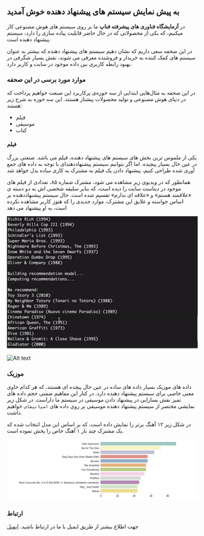 ## به پیش نمایش سیستم های پیشنهاد دهنده خوش آمدید

در **آزمایشگاه فناوری های پیشرفته فناپ** ما بر روی سیستم های هوش مصنوعی کار میکنیم، که یکی از محصولاتی که در حال حاضر قابلیت پیاده سازی را دارد، سیستم پیشنهاد دهنده است.  

در این صحفه سعی داریم که نشان دهیم سیستم های پیشنهاد دهنده که بیشتر به عنوان سیستم های کمک کننده به خریدار و فروشنده معرفی می شوند، نقش بسیار شگرفی در بهبود رابطه کاربری بین داده موجود در سایت و کاربر دارد. 

### موارد مورد برسی در این صحفه

در این صحفه به مثال‌هایی ابتدایی از سه حوزه‌ی پرکاربرد این صنعت خواهیم پرداخت که در دنیای هوش مصنوعی و تولید محصولات پیشتاز هستند. این سه حوزه به شرح زیر هستند:


- فیلم
- موسیقی
- کتاب

#### فیلم

یکی از ملموس ترین بخش های سیستم های پیشنهاد دهنده، فیلم می باشد. صنعتی بزرگ در عین حال بسیار پیچیده. اما اگر بتوانیم سیستم پیشنهاددهندای با توجه به داده های جمع آوری شده طراحی کنیم، پیشنهاد دادن یک فیلم به مشترک به کاری ساده بدل خواهد شد

همانطور که در ویدیوی زیر مشاهده می شود، مشترک شماره ۸۵، تعدادی از فیلم های موجود در دیتاست سایت را دیده است، که بنابر سلیقه شخصی اش به دو دسته ی «علاقمند هستم» و «علاقه ای ندارم» تقسیم شده است. حال سیستم پیشنهاددهنده بر اساس خواسته و علایق این مشترک، موارد جدیدی را که هنوز کاربر مشاهده نکرده است، به او پیشنهاد می دهد

![alt text](https://github.com/abmadani/Recommendation/blob/master/movie_rec.png "پیشنهاد دهنده فیلم")


![Alt text](https://github.com/abmadani/Recommendation/blob/master/movie.gif)

### موزیک 

داده های موزیک بسیار داده های ساده در عین حال پیچده ای هستند، که هر کدام حاوی معنی خاصی برای سیستم پیشنهاد دهنده دارد. در کنار این مفاهیم ضمنی حجم داده های تمیز نقش بسازایی در پیشنهاد دادن موسیقی در سیستم ما داراست. 
در شکل زیر نمایشی مختصر از سیستم پیشنهاد دهنده موسیقی بر روی داده های `اسپاتیفای` خواهیم داشت. 

در شکل زیر ۱۲ آهنگ برتر را نمایش داده است، که بر اساس این مدل انتخاب شده که یک مشترک چند بار ۱ آهنگ خاص را پخش نموده است. 

![alt text](https://github.com/abmadani/Recommendation/blob/master/Music_rec_1.png "پیشنهاد دهنده موسیقی")


### ارتباط 

جهت اطلاع بیشتر از طریق ایمیل با ما در ارتباط باشید.
[ایمیل](mailto:abolfazl.madani71@gmail.com?subject=[GitHub]%20Recommendation)
